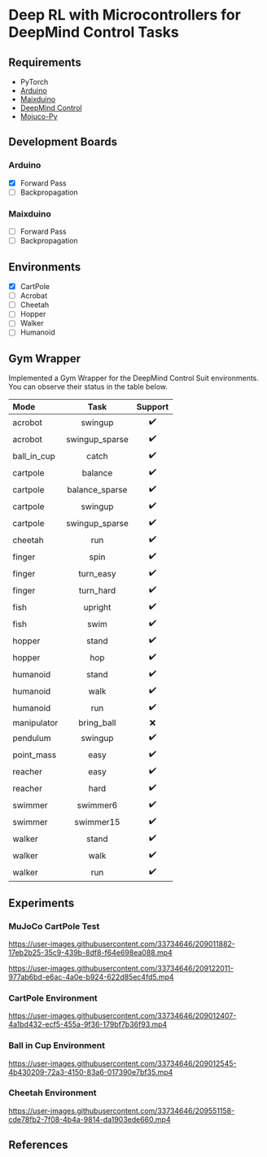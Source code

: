 # Deep RL with Microcontrollers for DeepMind Control Tasks


## Requirements

* PyTorch
* [Arduino](https://www.arduino.cc)
* [Maixduino](https://maixduino.sipeed.com/en/)
* [DeepMind Control](https://github.com/deepmind/dm_control)
* [Mojuco-Py](https://github.com/openai/mujoco-py)

## Development Boards
### Arduino
- [x] Forward Pass
- [ ] Backpropagation
### Maixduino
- [ ] Forward Pass
- [ ] Backpropagation
    
## Environments
  - [x] CartPole
  - [ ] Acrobat
  - [ ] Cheetah
  - [ ] Hopper
  - [ ] Walker
  - [ ] Humanoid
  
## Gym Wrapper
Implemented a Gym Wrapper for the DeepMind Control Suit environments. You can observe their status in the table below.

| Mode | Task | Support |
| :-- | :----: | :-: |
|acrobot | swingup | ✔️ |
|acrobot | swingup_sparse | ✔️ |
|ball_in_cup | catch | ✔️ |
|cartpole | balance | ✔️ |
|cartpole | balance_sparse | ✔️ |
|cartpole | swingup | ✔️ |
|cartpole | swingup_sparse | ✔️ |
|cheetah | run | ✔️ |
|finger | spin | ✔️ |
|finger | turn_easy | ✔️ |
|finger | turn_hard | ✔️ |
|fish | upright | ✔️ |
|fish | swim | ✔️ |
|hopper | stand | ✔️ |
|hopper | hop | ✔️ |
|humanoid | stand | ✔️ |
|humanoid | walk | ✔️ |
|humanoid | run | ✔️ |
|manipulator | bring_ball | ❌ |
|pendulum | swingup | ✔️ |
|point_mass | easy | ✔️ |
|reacher | easy | ✔️ |
|reacher | hard | ✔️ |
|swimmer | swimmer6 | ✔️ |
|swimmer | swimmer15 | ✔️ |
|walker | stand | ✔️ |
|walker | walk | ✔️ |
|walker | run | ✔️ |


## Experiments
### MuJoCo CartPole Test

https://user-images.githubusercontent.com/33734646/209011882-17eb2b25-35c9-439b-8df8-f64e698ea088.mp4

https://user-images.githubusercontent.com/33734646/209122011-977ab6bd-e6ac-4a0e-b924-622d85ec4fd5.mp4



### CartPole Environment

https://user-images.githubusercontent.com/33734646/209012407-4a1bd432-ecf5-455a-9f36-179bf7b36f93.mp4


### Ball in Cup Environment

https://user-images.githubusercontent.com/33734646/209012545-4b430209-72a3-4150-83a6-017390e7bf35.mp4


### Cheetah Environment

https://user-images.githubusercontent.com/33734646/209551158-cde78fb2-7f08-4b4a-9814-da1903ede660.mp4




## References

